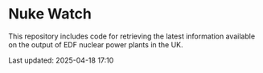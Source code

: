 # Nuke Watch

This repository includes code for retrieving the latest information available on the output of EDF nuclear power plants in the UK.

Last updated: 2025-04-18 17:10